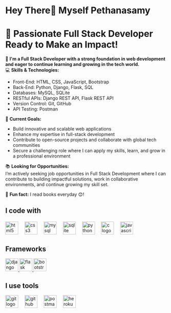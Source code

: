 <h1 align="left">Hey There👋 Myself Pethanasamy</h1>


# 🌟 **Passionate Full Stack Developer Ready to Make an Impact!**

🚀 **I'm a Full Stack Developer with a strong foundation in web development and eager to continue learning and growing in the tech world.**  
💻 **Skills & Technologies:**  
- Front-End: HTML, CSS, JavaScript, Bootstrap
- Back-End: Python, Django, Flask, SQL
- Databases: MySQL, SQLite
- RESTful APIs: Django REST API, Flask REST API 
- Version Control: Git, GitHub  
- API Testing: Postman  

🎯 **Current Goals:**  
- Build innovative and scalable web applications  
- Enhance my expertise in full-stack development  
- Contribute to open-source projects and collaborate with global tech communities  
- Secure a challenging role where I can apply my skills, learn, and grow in a professional environment

📚 **Looking for Opportunities:**  
I’m actively seeking job opportunities in Full Stack Development where I can contribute to building impactful solutions, work in collaborative environments, and continue growing my skill set.


  
🎲 **Fun fact:** I read books everyday 😊!

###

<h2 align="left">I code with</h2>

###

<div align="left">
  <img src="https://cdn.jsdelivr.net/gh/devicons/devicon/icons/html5/html5-original.svg" height="40" alt="html5 logo" />
  <img width="12" />
 <img src="https://cdn.jsdelivr.net/gh/devicons/devicon/icons/css3/css3-original.svg" height="40" alt="css3 logo" />
<img width="12" />
<img src="https://cdn.jsdelivr.net/gh/devicons/devicon/icons/mysql/mysql-original.svg" height="40" alt="mysql logo" />
<img width="12" />
<img src="https://cdn.jsdelivr.net/gh/devicons/devicon/icons/sqlite/sqlite-original.svg" height="40" alt="sqlite logo" />
<img width="12" />
<img src="https://cdn.jsdelivr.net/gh/devicons/devicon/icons/python/python-original.svg" height="40" alt="python logo" />
  <img width="12" />
<img src="https://cdn.jsdelivr.net/gh/devicons/devicon/icons/c/c-original.svg" height="40" alt="c logo" />
<img width="12" />
<img src="https://cdn.jsdelivr.net/gh/devicons/devicon/icons/javascript/javascript-original.svg" height="40" alt="javascript logo" />
<img width="12" />
  
###


<h2 align="left">Frameworks</h2>

<p align="left"> <a href="https://www.djangoproject.com/" target="_blank" rel="noreferrer"> <img src="https://cdn.worldvectorlogo.com/logos/django.svg" alt="django" width="40" height="40"/> <img src="https://cdn.jsdelivr.net/gh/devicons/devicon/icons/flask/flask-original.svg" height="40" alt="flask logo" /> <img src="https://cdn.jsdelivr.net/gh/devicons/devicon/icons/bootstrap/bootstrap-original.svg" height="40" alt="bootstrap logo" /></a> </p>



###
 <h2 align="left">I use tools</h2>
<img src="https://cdn.jsdelivr.net/gh/devicons/devicon/icons/git/git-original.svg" height="40" alt="git logo" />
<img width="12" />
<img src="https://cdn.jsdelivr.net/gh/devicons/devicon/icons/github/github-original.svg" height="40" alt="github logo" />
<img width="12" />
<img src="https://cdn.jsdelivr.net/gh/devicons/devicon/icons/postman/postman-original.svg" height="40" alt="postman logo" />
<img width="12" />
<img src="https://cdn.jsdelivr.net/gh/devicons/devicon/icons/heroku/heroku-original.svg" height="40" alt="heroku logo" />
<img width="12" />


